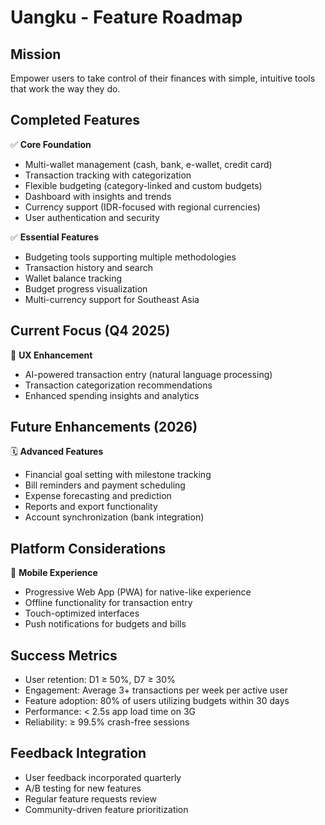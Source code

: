 # Uangku - Feature Roadmap

## Mission
Empower users to take control of their finances with simple, intuitive tools that work the way they do.

## Completed Features
✅ **Core Foundation**
- Multi-wallet management (cash, bank, e-wallet, credit card)
- Transaction tracking with categorization
- Flexible budgeting (category-linked and custom budgets)
- Dashboard with insights and trends
- Currency support (IDR-focused with regional currencies)
- User authentication and security

✅ **Essential Features**
- Budgeting tools supporting multiple methodologies
- Transaction history and search
- Wallet balance tracking
- Budget progress visualization
- Multi-currency support for Southeast Asia

## Current Focus (Q4 2025)
🔄 **UX Enhancement**
- AI-powered transaction entry (natural language processing)
- Transaction categorization recommendations
- Enhanced spending insights and analytics

## Future Enhancements (2026)
🗓️ **Advanced Features**
- Financial goal setting with milestone tracking
- Bill reminders and payment scheduling
- Expense forecasting and prediction
- Reports and export functionality
- Account synchronization (bank integration)

## Platform Considerations
📱 **Mobile Experience**
- Progressive Web App (PWA) for native-like experience
- Offline functionality for transaction entry
- Touch-optimized interfaces
- Push notifications for budgets and bills

## Success Metrics
- User retention: D1 ≥ 50%, D7 ≥ 30%
- Engagement: Average 3+ transactions per week per active user
- Feature adoption: 80% of users utilizing budgets within 30 days
- Performance: < 2.5s app load time on 3G
- Reliability: ≥ 99.5% crash-free sessions

## Feedback Integration
- User feedback incorporated quarterly
- A/B testing for new features
- Regular feature requests review
- Community-driven feature prioritization